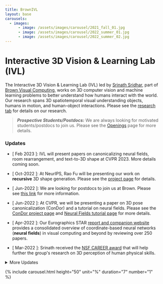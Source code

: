 ```yaml
---
title: BrownIVL
layout: base
carousels:
  - images:
      - image: /assets/images/carousel/2021_fall_01.jpg
      - image: /assets/images/carousel/2022_summer_01.jpg
      - image: /assets/images/carousel/2022_summer_02.jpg
---
```


# Interactive 3D Vision & Learning Lab (IVL)

The Interactive 3D Vision & Learning Lab (IVL) led by [Srinath Sridhar](https://cs.brown.edu/people/ssrinath/), part of [Brown Visual Computing](https://visual.cs.brown.edu/), works on 3D computer vision and machine learning problems to better understand how humans interact with the world. Our research spans 3D spatiotemporal visual understanding objects, humans in motion, and human-object interactions. Please see the [research tab](https://ivl.cs.brown.edu/#/research) for details on our research.

<!-- TODO: figure out box for markdown -->

> **_Prospective Students/Postdocs:_**
> We are always looking for motivated students/postdocs to join us. Please see the [Openings](/openings/) page for more details.

### Updates

- \[ Feb 2023 \]: IVL will present papers on canonicalizing neural fields, room rearrangement, and text-to-3D shape at CVPR 2023. More details coming soon.

- \[ Oct-2022 \]: At NeurIPS, Rao Fu will be presenting our work on **recursive** 3D shape generation. Please see the [project page](https://ivl.cs.brown.edu/projects/shapecrafter) for details.

- \[ Jun-2022 \]: We are looking for postdocs to join us at Brown. Please see [this link](https://docs.google.com/forms/d/e/1FAIpQLSdwz7TSI92hy1ipJdaN_8Xqx-eKpts4YAkw1C8KA1fobo0qZA/viewform) for more information.

- \[ Jun-2022 \]: At CVPR, we will be presenting a paper on 3D pose canonicalization (ConDor) and a tutorial on neural fields. Please see the [ConDor project page](https://ivl.cs.brown.edu/ConDor/) and [Neural Fields tutorial page](https://neuralfields.cs.brown.edu/cvpr22.html) for more details.

- \[ Apr-2022 \]: Our Eurographics STAR [report and companion website](https://neuralfields.cs.brown.edu/) provides a consolidated overview of coordinate-based neural networks (**neural fields**) in visual computing and beyond by reviewing over 250 papers.

- \[ Mar-2022 \]: Srinath received the [NSF CAREER award](https://www.nsf.gov/awardsearch/showAward?AWD_ID=2143576) that will help further the group's research on 3D perception of human physical skills.

<details>
  <summary> More Updates </summary>

  <article markdown="1" class="post-content">

- \[ Oct-2021 \]: I helped co-organize the [Second 3DReps workshop](https://ivl.cs.brown.edu/3DReps/) at ICCV. The workshop recording is now available at this [link](https://www.youtube.com/watch?v=4VKTE1Svl30).

- \[ Oct-2021 \]: [HuMoR](https://geometry.stanford.edu/projects/humor/), a human motion model for robust pose estimation will be presented at ICCV 2021.

- \[ Apr-2021 \]: Srinath received a [Google Research Scholar](https://research.google/outreach/research-scholar-program/recipients/) award to further the group's research on object-centric perception/synthesis for mixed reality.

- \[ Mar-2021 \]: Our upcoming [ICRA paper](https://aadilmehdis.github.io/DRACO-Project-Page/) shows how to learn to densely reconstruct and canonicalize shapes with only weak supervision. Please see the [project page](https://aadilmehdis.github.io/DRACO-Project-Page/) for details, code, and data.

- \[ Nov-2020 \]: Our upcoming [NeurIPS spotlight](https://neurips.cc/Conferences/2020/Schedule?type=Spotlight) paper shows how to learn 3D canonical spatiotemporal representations of dynamically moving point clouds. Please see the [project page](https://geometry.stanford.edu/projects/caspr/) for details.

- \[ Aug-2020 \]: We organized the 3DReps Workshop at ECCV 2020. You can watch the recorded sessions on YouTube (Link: [Session 1](https://www.youtube.com/watch?v=XaaiwCqEWI4), [Session 2](https://www.youtube.com/watch?v=BskUrVASLB4)).

- \[ Aug-2020 \]: Upcoming paper at ECCV on [sparse multiview 3D surface recontruction](https://geometry.stanford.edu/projects/pix2surf/) aka Pix2Surf.

- \[ Jan-2020 \]: I am serving on the program committee (Area Chair) for [IEEE VR 2020](http://ieeevr.org/2020/).

- \[ Jan-2020 \]: Paper on [predicting object dynamics](https://geometry.stanford.edu/projects/learningdynamicsWACV2020/) of previously unseen objects accepted to WACV.

- \[ Dec-2019 \]: [Davis Rempe](https://davrempe.github.io/) is presenting our paper on [multi-view aggregation for 3D reconstruction](https://geometry.stanford.edu/projects/xnocs/) at NeurIPS. Code and datasets are available.

- \[ Jun-2019 \]: Watch the [interview](https://www.youtube.com/watch?v=Vz2yDmrVURQ) we did for our CVPR 2019 paper.

- \[ May-2019 \]: Our [paper](https://storage.googleapis.com/pirk.io/projects/learning_interactions/index.html) on learning to generate human-object interactions was awarded an [honorable mention](https://cs.brown.edu/people/ssrinath/misc/photos/EG2019_HonMention_crop.jpg) at Eurographics 2019. Read my blog post on this work on the [SAIL Blog](http://ai.stanford.edu/blog/generate-human-object/).

- \[ Mar-2019 \]: Can we estimate the 6D pose and size of novel object instances never encountered before? Our upcoming [CVPR oral paper](https://arxiv.org/abs/1901.02970) shows one way ([video](https://www.youtube.com/watch?v=UsfoLcInlhM)).

- \[ Mar-2019 \]: Read my [Twitter thread](https://twitter.com/drsrinathsridha/status/1113314946136268800) about interesting hand facts that you may not have known before.

</article>

</details>

{% include carousel.html height="50" unit="%" duration="7" number="1" %}
